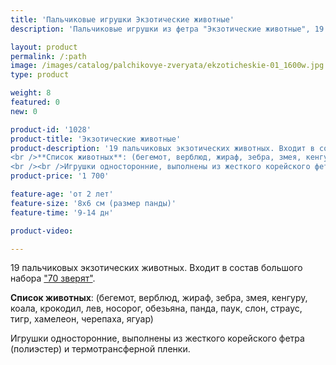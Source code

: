 ```yaml
---
title: 'Пальчиковые игрушки Экзотические животные'
description: 'Пальчиковые игрушки из фетра "Экзотические животные", 19 шт'

layout: product
permalink: /:path
image: /images/catalog/palchikovye-zveryata/ekzoticheskie-01_1600w.jpg
type: product

weight: 8
featured: 0
new: 0

product-id: '1028'
product-title: 'Экзотические животные'
product-description: '19 пальчиковых экзотических животных. Входит в состав большого набора  ["70 зверят"](/palchikovye-zveryata/bolshoj-nabor).<br /><br />**Список животных**: (бегемот, верблюд, жираф, зебра, змея, кенгуру, коала, крокодил, лев, носорог, обезьяна, панда, паук, слон, страус, тигр, хамелеон, черепаха, ягуар)<br /><br />Игрушки односторонние, выполнены из жесткого корейского фетра (полиэстер) и термотрансферной пленки.'
product-price: '1 700'

feature-age: 'от 2 лет'
feature-size: '8х6 см (размер панды)'
feature-time: '9-14 дн'

product-video: 

---
```

19 пальчиковых экзотических животных. Входит в состав большого набора  ["70 зверят"](/palchikovye-zveryata/bolshoj-nabor).

**Список животных**: (бегемот, верблюд, жираф, зебра, змея, кенгуру, коала, крокодил, лев, носорог, обезьяна, панда, паук, слон, страус, тигр, хамелеон, черепаха, ягуар)

Игрушки односторонние, выполнены из жесткого корейского фетра (полиэстер) и термотрансферной пленки.